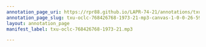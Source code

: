 ```yaml
---
annotation_page_uri: https://rpr88.github.io/LAPR-74-21/annotations/txu-oclc-768426768-1973-21-mp3-canvas-1-0-0-26-59.json
annotation_page_slug: txu-oclc-768426768-1973-21-mp3-canvas-1-0-0-26-59
layout: annotation_page
manifest_label: txu-oclc-768426768-1973-21.mp3

---
```

